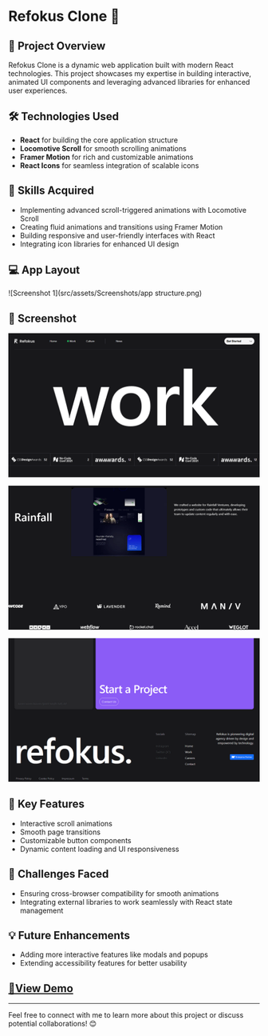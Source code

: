 # Refokus Clone 🎨

## 🚀 Project Overview
Refokus Clone is a dynamic web application built with modern React technologies. This project showcases my expertise in building interactive, animated UI components and leveraging advanced libraries for enhanced user experiences.

## 🛠️ Technologies Used
- **React** for building the core application structure
- **Locomotive Scroll** for smooth scrolling animations
- **Framer Motion** for rich and customizable animations
- **React Icons** for seamless integration of scalable icons

## 🌟 Skills Acquired
- Implementing advanced scroll-triggered animations with Locomotive Scroll
- Creating fluid animations and transitions using Framer Motion
- Building responsive and user-friendly interfaces with React
- Integrating icon libraries for enhanced UI design

## 💻 App Layout
![Screenshot 1](src/assets/Screenshots/app structure.png)

## 📸 Screenshot
![Screenshot 2](src/assets/Screenshots/img.png)

![Screenshot 3](src/assets/Screenshots/img_1.png)

![Screenshot 4](src/assets/Screenshots/img_2.png)



## 🎯 Key Features
- Interactive scroll animations
- Smooth page transitions
- Customizable button components
- Dynamic content loading and UI responsiveness

## 🚧 Challenges Faced
- Ensuring cross-browser compatibility for smooth animations
- Integrating external libraries to work seamlessly with React state management

## 💡 Future Enhancements
- Adding more interactive features like modals and popups
- Extending accessibility features for better usability

## [🔗View Demo](https://refokusreinterpret.netlify.app/)



---

Feel free to connect with me to learn more about this project or discuss potential collaborations! 😊
